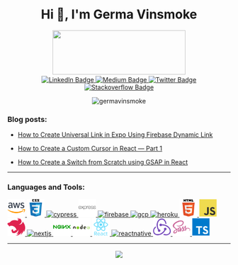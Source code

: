 <h1 align="center">Hi 👋, I'm Germa Vinsmoke</h1>

<div id="header">
  <div align="center">
    <img src="https://media.giphy.com/media/cOSbH8NoUFt9MXbuie/giphy.gif" width="300" height="100"/>
  </div>
  <div id="badges">
  <div align="center">
    <a href="https://www.linkedin.com/in/vaibhav-dangra-3629b5139/">
    <img src="https://img.shields.io/badge/LinkedIn-blue?style=for-the-badge&logo=linkedin&logoColor=white" alt="LinkedIn Badge"/>
    </a>
    <a href="https://medium.com/@germavinsmoke">
      <img src="https://img.shields.io/badge/Medium-black?logo=medium&logoColor=white&style=for-the-badge" alt="Medium Badge"/>
    </a>
    <a href="https://twitter.com/vaibhav1180">
      <img src="https://img.shields.io/badge/Twitter-9cf?style=for-the-badge&logo=twitter&logoColor=white" alt="Twitter Badge"/>
    </a> 
  </div>
</div>

<div align="center">
  <a href="https://stackoverflow.com/users/8437974/germa-vinsmoke">
    <img src="https://aleen42.github.io/badges/src/stackoverflow.svg" alt="Stackoverflow Badge"/>
  </a>
  <p> <img src="https://komarev.com/ghpvc/?username=germavinsmoke&label=Profile%20views&color=0e75b6&style=flat" alt="germavinsmoke" /> </p>  
</div>


<h3 align="left">Blog posts:</h3>
  
- [How to Create Universal Link in Expo Using Firebase Dynamic Link](https://medium.com/javascript-in-plain-english/how-to-create-universal-link-in-expo-using-firebase-dynamic-link-7c70eba737c2)
  
- [How to Create a Custom Cursor in React — Part 1](https://medium.com/javascript-in-plain-english/how-to-create-a-custom-cursor-in-react-272314682285)
  
- [How to Create a Switch from Scratch using GSAP in React](https://medium.com/javascript-in-plain-english/how-to-create-a-switch-from-scratch-using-gsap-in-react-20c0de3c041b)

<hr/>

<h3 align="left">Languages and Tools:</h3>
<p align="left"> <a href="https://aws.amazon.com" target="_blank" rel="noreferrer"> <img src="https://raw.githubusercontent.com/devicons/devicon/master/icons/amazonwebservices/amazonwebservices-original-wordmark.svg" alt="aws" width="40" height="40"/> </a> <a href="https://www.w3schools.com/css/" target="_blank" rel="noreferrer"> <img src="https://raw.githubusercontent.com/devicons/devicon/master/icons/css3/css3-original-wordmark.svg" alt="css3" width="40" height="40"/> </a> <a href="https://www.cypress.io" target="_blank" rel="noreferrer"> <img src="https://raw.githubusercontent.com/simple-icons/simple-icons/6e46ec1fc23b60c8fd0d2f2ff46db82e16dbd75f/icons/cypress.svg" alt="cypress" width="40" height="40"/> </a> <a href="https://expressjs.com" target="_blank" rel="noreferrer"> <img src="https://raw.githubusercontent.com/devicons/devicon/master/icons/express/express-original-wordmark.svg" alt="express" width="40" height="40"/> </a> <a href="https://firebase.google.com/" target="_blank" rel="noreferrer"> <img src="https://www.vectorlogo.zone/logos/firebase/firebase-icon.svg" alt="firebase" width="40" height="40"/> </a> <a href="https://cloud.google.com" target="_blank" rel="noreferrer"> <img src="https://www.vectorlogo.zone/logos/google_cloud/google_cloud-icon.svg" alt="gcp" width="40" height="40"/> </a> <a href="https://heroku.com" target="_blank" rel="noreferrer"> <img src="https://www.vectorlogo.zone/logos/heroku/heroku-icon.svg" alt="heroku" width="40" height="40"/> </a> <a href="https://www.w3.org/html/" target="_blank" rel="noreferrer"> <img src="https://raw.githubusercontent.com/devicons/devicon/master/icons/html5/html5-original-wordmark.svg" alt="html5" width="40" height="40"/> </a> <a href="https://developer.mozilla.org/en-US/docs/Web/JavaScript" target="_blank" rel="noreferrer"> <img src="https://raw.githubusercontent.com/devicons/devicon/master/icons/javascript/javascript-original.svg" alt="javascript" width="40" height="40"/> </a> <a href="https://nestjs.com/" target="_blank" rel="noreferrer"> <img src="https://raw.githubusercontent.com/devicons/devicon/master/icons/nestjs/nestjs-plain.svg" alt="nestjs" width="40" height="40"/> </a> <a href="https://nextjs.org/" target="_blank" rel="noreferrer"> <img src="https://cdn.worldvectorlogo.com/logos/nextjs-2.svg" alt="nextjs" width="40" height="40"/> </a> <a href="https://www.nginx.com" target="_blank" rel="noreferrer"> <img src="https://raw.githubusercontent.com/devicons/devicon/master/icons/nginx/nginx-original.svg" alt="nginx" width="40" height="40"/> </a> <a href="https://nodejs.org" target="_blank" rel="noreferrer"> <img src="https://raw.githubusercontent.com/devicons/devicon/master/icons/nodejs/nodejs-original-wordmark.svg" alt="nodejs" width="40" height="40"/> </a> <a href="https://reactjs.org/" target="_blank" rel="noreferrer"> <img src="https://raw.githubusercontent.com/devicons/devicon/master/icons/react/react-original-wordmark.svg" alt="react" width="40" height="40"/> </a> <a href="https://reactnative.dev/" target="_blank" rel="noreferrer"> <img src="https://reactnative.dev/img/header_logo.svg" alt="reactnative" width="40" height="40"/> </a> <a href="https://redux.js.org" target="_blank" rel="noreferrer"> <img src="https://raw.githubusercontent.com/devicons/devicon/master/icons/redux/redux-original.svg" alt="redux" width="40" height="40"/> </a> <a href="https://sass-lang.com" target="_blank" rel="noreferrer"> <img src="https://raw.githubusercontent.com/devicons/devicon/master/icons/sass/sass-original.svg" alt="sass" width="40" height="40"/> </a> <a href="https://www.typescriptlang.org/" target="_blank" rel="noreferrer"> <img src="https://raw.githubusercontent.com/devicons/devicon/master/icons/typescript/typescript-original.svg" alt="typescript" width="40" height="40"/> </a> </p>

<hr/>

<div align="center">
  <a href="https://git.io/streak-stats">
    <img align="center" src="https://github-readme-streak-stats.herokuapp.com?user=germavinsmoke&theme=radical&hide_border=true&date_format=j%20M%5B%20Y%5D" />
  </a>
</div>

<!--
**GermaVinsmoke/GermaVinsmoke** is a ✨ _special_ ✨ repository because its `README.md` (this file) appears on your GitHub profile.

Here are some ideas to get you started:

- 🔭 I’m currently working on ...
- 🌱 I’m currently learning ...
- 👯 I’m looking to collaborate on ...
- 🤔 I’m looking for help with ...
- 💬 Ask me about ...
- 📫 How to reach me: ...
- 😄 Pronouns: ...
- ⚡ Fun fact: ...
-->

